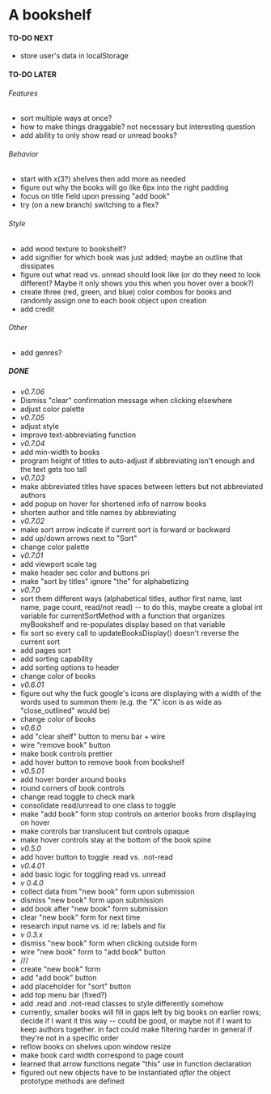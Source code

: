 # A bookshelf

#### TO-DO NEXT
- store user's data in localStorage

#### TO-DO LATER
###### Features
- sort multiple ways at once?
- how to make things draggable?  not necessary but interesting question
- add ability to only show read or unread books?
###### Behavior
- start with x(3?) shelves then add more as needed
- figure out why the books will go like 6px into the right padding
- focus on title field upon pressing "add book"
- try (on a new branch) switching to a flex?
###### Style
- add wood texture to bookshelf?
- add signifier for which book was just added; maybe an outline that dissipates
- figure out what read vs. unread should look like (or do they need to look different?  Maybe it only shows you this when you hover over a book?)
- create three (red, green, and blue) color combos for books and randomly assign one to each book object upon creation
- add credit
###### Other
- add genres?

##### DONE
- *v0.7.06*
- Dismiss "clear" confirmation message when clicking elsewhere
- adjust color palette
- *v0.7.05*
- adjust style
- improve text-abbreviating function
- *v0.7.04*
- add min-width to books
- program height of titles to auto-adjust if abbreviating isn't enough and the text gets too tall
- *v0.7.03*
- make abbreviated titles have spaces between letters but not abbreviated authors
- add popup on hover for shortened info of narrow books
- shorten author and title names by abbreviating
- *v0.7.02*
- make sort arrow indicate if current sort is forward or backward
- add up/down arrows next to "Sort"
- change color palette
- *v0.7.01*
- add viewport scale tag
- make header sec color and buttons pri
- make "sort by titles" ignore "the" for alphabetizing
- *v0.7.0*
- sort them different ways (alphabetical titles, author first name, last name, page count, read/not read) -- to do this, maybe create a global int variable for currentSortMethod with a function that organizes myBookshelf and re-populates display based on that variable
- fix sort so every call to updateBooksDisplay() doesn't reverse the current sort
- add pages sort
- add sorting capability 
- add sorting options to header
- change color of books
- *v0.6.01*
- figure out why the fuck google's icons are displaying with a width of the words used to summon them (e.g. the "X" icon is as wide as "close_outlined" would be)
- change color of books
- *v0.6.0*
- add "clear shelf" button to menu bar + wire
- wire "remove book" button
- make book controls prettier
- add hover button to remove book from bookshelf
- *v0.5.01*
- add hover border around books
- round corners of book controls
- change read toggle to check mark
- consolidate read/unread to one class to toggle
- make "add book" form stop controls on anterior books from displaying on hover
- make controls bar translucent but controls opaque
- make hover controls stay at the bottom of the book spine
- *v0.5.0*
- add hover button to toggle .read vs. .not-read
- *v0.4.01*
- add basic logic for toggling read vs. unread
- *v 0.4.0*
- collect data from "new book" form upon submission
- dismiss "new book" form upon submission
- add book after "new book" form submission
- clear "new book" form for next time
- research input name vs. id re: labels and fix
- *v 0.3.x*
- dismiss "new book" form when clicking outside form
- wire "new book" form to "add book" button
- ///
- create "new book" form
- add "add book" button
- add placeholder for "sort" button
- add top menu bar (fixed?)
- add .read and .not-read classes to style differently somehow
- currently, smaller books will fill in gaps left by big books on earlier rows; decide if I want it this way -- could be good, or maybe not if I want to keep authors together.  in fact could make filtering harder in general if they're not in a specific order
- reflow books on shelves upon window resize
- make book card width correspond to page count
- learned that arrow functions negate "this" use in function declaration
- figured out new objects have to be instantiated *after* the object prototype methods are defined